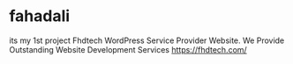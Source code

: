 # fahadali
its my 1st project
Fhdtech WordPress Service Provider Website. We Provide Outstanding Website Development Services
https://fhdtech.com/
